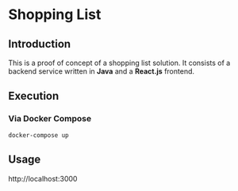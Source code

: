 # Shopping List

## Introduction
This is a proof of concept of a shopping list solution. It consists of a backend service written in **Java** and a **React.js** frontend.

## Execution
### Via Docker Compose
```
docker-compose up
```
## Usage
http://localhost:3000
